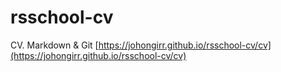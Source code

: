 # rsschool-cv

CV. Markdown & Git [https://johongirr.github.io/rsschool-cv/cv](https://johongirr.github.io/rsschool-cv/cv)

